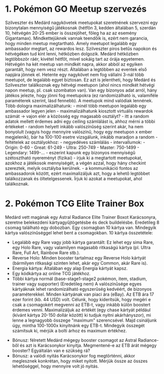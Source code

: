 # 1. Pokémon GO Meetup szervezés

Szilveszter és Medárd nagykövetek meetupokat szeretnének szervezni egy bizonytalan mennyiségű játékosnak (hétfőn 3, kedden általában 5, szerdán 10, hétvégén 20-25 ember is összejöhet, főleg ha az az esemény Gigantamax).
Mindkettejüknek vannak teendőik is, ezért nem garancia, hogy minden meetup megtartható. Amely meetupot legalább egy ambassador megtart, az rewardos lesz.
Szilveszter piros betűs napokon és hétvégéken tud kint lenni, hétközben dolgozik.
Medárd hétközben legtöbbször ráér, kivétel hétfőt, mivel sokáig tart az órája egyetemen. Hétvégén ha két meetup van mindkét napra, akkor abból az egyiken garantált, hogy nem vesz részt. Általában a legtöbben az eventek első napjára jönnek el.
Hetente egy nagykövet nem fog vállalni 3-nál több meetupot, de legalább egyet biztosan. Ez azt is jelentheti, hogy Medárd és Szilveszter találkoznak egy hétvégi meetupon (ahol nincs mindkét hétvégi napon meetup, pl. csak szombaton van).
Van egy bizonyos adat arról, hány játékos jelezte, hogy jönni fog meetupokra (ez randomizálható is, valamiféle paraméterek szerint, lásd fennebb). A meetupok mind valódiak lennének.
Több dologra maximalizálhatunk:
    - minél több meetupon legalább egy ambassador legyen jelen
    - maximalizálhatunk kiosztott virtuális rewardok számát -> vajon elér a közösség egy magasabb osztályt?
        - itt a random adatok mellett érdemes adni egy ceiling számlálást is, ahhoz mérni a többi értékeket
            - random helyett inkább valószínűség szerint akár, ha nem bonyolult (vagyis hogy mennyire valószínű, hogy egy meetupon x ember megjelenik), bár ha 100-100 esetre vizsgálunk, inkább maradjon a random
        - feltételek az osztályokhoz:
            - negyedéves számlálás
            - intervallumok:
                - Origin: 0-60
                - Great: 61-249
                - Ultra: 250-749
                - Master: 750-1499
                - Legendary: 1499-...
            - eszerint kapunk egy bizonyos mennyiségű szétosztható nyereményt (fizikai)
        - írjuk ki a megtartott meetupokat, azokhoz a játékosok mennyiségét, a végén azzal, hogy hány checkint szereztek, melyik osztályba kerülnek.
    - a kommunikáció fontos az ambassadorok között, ezért maximalizáljuk azt, hogy a lehető legtöbbet találkozzanak és öltetelgessenek. Írjuk ki azokat a meetupokat, ahol találkoznak.
    
# 2. Pokémon TCG Elite Trainer Box

Medárd vett magának egy Astral Radiance Elite Trainer Boxot Karácsonyra, szeretne belekezdeni kártyagyűjtögetésbe és deck buildelésbe.
Eredetileg 8 csomag található egy dobozban.
Egy csomagban 10 kártya van. Mindegyik kártya valószínűséggel lehet bent a csomagokban.
10 kártya összetétele:
- Legalább egy Rare vagy jobb kártya garantált: Ez lehet egy sima Rare, egy Holo Rare, vagy valamilyen magasabb ritkaságú kártya (pl. Ultra Rare, Full Art, Rainbow Rare stb.).
- Reverse Holo: Minden booster tartalmaz egy Reverse Holo kártyát (bármilyen ritkasági szinten lehet, akár egy Common, akár Rare is).
- Energia kártya: Általában egy alap Energia kártyát kapsz.
- Egy kódkártya az online TCG játékhoz.
- Többi kártya normál (base-stage1-stage2 pokémon, item, stadium, trainer vagy supporter)
(Eredetileg nem)
A valószínűsége egyes kártyáknak lehet randomizálható egyszerűség kedvéért, de bizonyos paraméterekkel. Minden kártyának van piaci ára (eBay).
Az ETB ára 17 ezer forint (kb. 44 USD) volt. Célunk, hogy kiderítsük, hogy megéri e csak a csomagokért megvenni az ETB-t, vagy inkább külön boostert érdemes venni.
Maximalizáljuk az értékét (egy chase kártyát például (kívánt kártya 20-150 dollár között) ki tudjuk nyitni akárhányszor), mi lenne a legnagyobb összege "maximum" szerencsével.
Majd csináljunk úgy, mintha 100-1000x kinyitnánk egy ETB-t. Mindegyik összegét számítsuk ki, mérjük a bolti árhoz és maximum értékhez.
+ Bónusz: félretett Medárd mégegy booster csomagot az Astral Radiance-ből és azt is Karácsonykor kinyitja. Megmentené-e az ETB árát mégegy booster? Egyáltalán van e szükség rá?
+ Bónusz: a valódi nyitás Karácsonykor fog megtörténni, akkor meglesznek konkrétan, hogy miket nyitott. Mérjük össze az összes lehetőséggel, hogy mennyire volt jó nyitás.